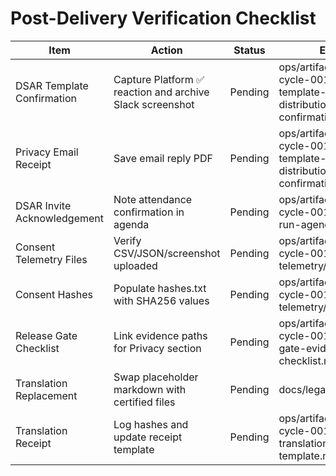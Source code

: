 # Post-Delivery Verification Checklist

| Item | Action | Status | Evidence |
| --- | --- | --- | --- |
| DSAR Template Confirmation | Capture Platform ✅ reaction and archive Slack screenshot | Pending | ops/artifacts/compliance-cycle-0015/dsar-template-distribution/platform-confirmation.png |
| Privacy Email Receipt | Save email reply PDF | Pending | ops/artifacts/compliance-cycle-0015/dsar-template-distribution/privacy-confirmation.pdf |
| DSAR Invite Acknowledgement | Note attendance confirmation in agenda | Pending | ops/artifacts/compliance-cycle-0010/dsar-dry-run-agenda.md |
| Consent Telemetry Files | Verify CSV/JSON/screenshot uploaded | Pending | ops/artifacts/compliance-cycle-0015/consent-telemetry/ |
| Consent Hashes | Populate hashes.txt with SHA256 values | Pending | ops/artifacts/compliance-cycle-0015/consent-telemetry/hashes.txt |
| Release Gate Checklist | Link evidence paths for Privacy section | Pending | ops/artifacts/compliance-cycle-0014/release-gate-evidence-checklist.md |
| Translation Replacement | Swap placeholder markdown with certified files | Pending | docs/legal/es/placeholder/ |
| Translation Receipt | Log hashes and update receipt template | Pending | ops/artifacts/compliance-cycle-0014/policy-translation-receipt-template.md |
